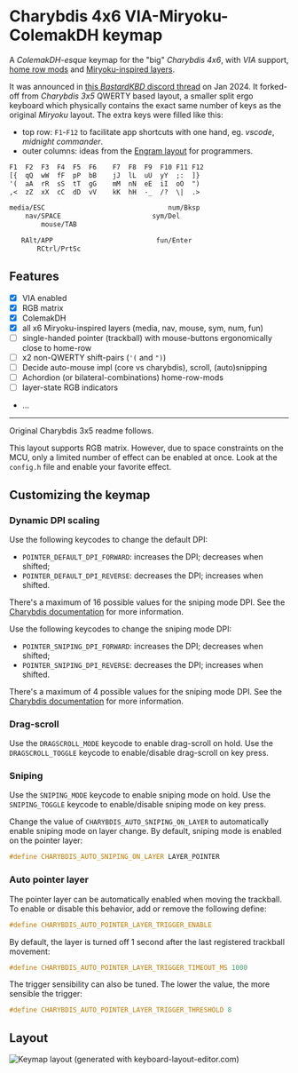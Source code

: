 # Charybdis 4x6 VIA-Miryoku-ColemakDH keymap

A *ColemakDH-esque* keymap for the "big" *Charybdis 4x6*, with *VIA* support,
[home row mods](https://precondition.github.io/home-row-mods) and
[Miryoku-inspired layers](https://github.com/manna-harbour/miryoku).

It was announced in [this *BastardKBD* discord thread](https://discordapp.com/channels/681309835135811648/1193692606568333342)
on Jan 2024. It forked-off from *Charybdis 3x5* QWERTY based layout,
a smaller split ergo keyboard which physically contains the exact same number of
keys as the original *Miryoku* layout.  The extra keys were filled like this:

- top row: `F1`-`F12` to facilitate app shortcuts
  with one hand, eg. *vscode*, *midnight commander*.
- outer columns: ideas from the [Engram layout](https://sunaku.github.io/engram-keyboard-layout.html)
  for programmers.

```txt
F1  F2  F3  F4  F5  F6    F7  F8  F9  F10 F11 F12
[{  qQ  wW  fF  pP  bB    jJ  lL  uU  yY  ;:  ]}
'(  aA  rR  sS  tT  gG    mM  nN  eE  iI  oO  ")
,<  zZ  xX  cC  dD  vV    kK  hH  -_  /?  \|  .>

media/ESC                               num/Bksp
    nav/SPACE                       sym/Del
        mouse/TAB

   RAlt/APP                          fun/Enter
       RCtrl/PrtSc
```

## Features

- [x] VIA enabled
- [x] RGB matrix
- [x] ColemakDH
- [x] all x6 Miryoku-inspired layers (media, nav, mouse, sym, num, fun)
- [ ] single-handed pointer (trackball) with mouse-buttons ergonomically close to home-row
- [ ] x2 non-QWERTY shift-pairs (`'(` and `")`)
- [ ] Decide auto-mouse impl (core vs charybdis), scroll, (auto)snipping
- [ ] Achordion (or bilateral-combinations) home-row-mods
- [ ] layer-state RGB indicators
- ...

---

Original Charybdis 3x5 readme follows.

This layout supports RGB matrix. However, due to space constraints on the MCU,
only a limited number of effect can be enabled at once. Look at the `config.h` file and
enable your favorite effect.

## Customizing the keymap

### Dynamic DPI scaling

Use the following keycodes to change the default DPI:

-   `POINTER_DEFAULT_DPI_FORWARD`: increases the DPI; decreases when shifted;
-   `POINTER_DEFAULT_DPI_REVERSE`: decreases the DPI; increases when shifted.

There's a maximum of 16 possible values for the sniping mode DPI. See the [Charybdis documentation](../../README.md) for more information.

Use the following keycodes to change the sniping mode DPI:

-   `POINTER_SNIPING_DPI_FORWARD`: increases the DPI; decreases when shifted;
-   `POINTER_SNIPING_DPI_REVERSE`: decreases the DPI; increases when shifted.

There's a maximum of 4 possible values for the sniping mode DPI. See the [Charybdis documentation](../../README.md) for more information.

### Drag-scroll

Use the `DRAGSCROLL_MODE` keycode to enable drag-scroll on hold. Use the `DRAGSCROLL_TOGGLE` keycode to enable/disable drag-scroll on key press.

### Sniping

Use the `SNIPING_MODE` keycode to enable sniping mode on hold. Use the `SNIPING_TOGGLE` keycode to enable/disable sniping mode on key press.

Change the value of `CHARYBDIS_AUTO_SNIPING_ON_LAYER` to automatically enable sniping mode on layer change. By default, sniping mode is enabled on the pointer layer:

```c
#define CHARYBDIS_AUTO_SNIPING_ON_LAYER LAYER_POINTER
```

### Auto pointer layer

The pointer layer can be automatically enabled when moving the trackball. To enable or disable this behavior, add or remove the following define:

```c
#define CHARYBDIS_AUTO_POINTER_LAYER_TRIGGER_ENABLE
```

By default, the layer is turned off 1 second after the last registered trackball movement:

```c
#define CHARYBDIS_AUTO_POINTER_LAYER_TRIGGER_TIMEOUT_MS 1000
```

The trigger sensibility can also be tuned. The lower the value, the more sensible the trigger:

```c
#define CHARYBDIS_AUTO_POINTER_LAYER_TRIGGER_THRESHOLD 8
```

## Layout

![Keymap layout (generated with keyboard-layout-editor.com)](https://i.imgur.com/uHEnqEN.png)
